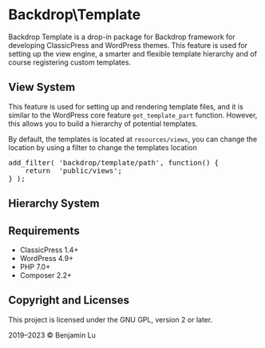 # Backdrop\Template
Backdrop Template is a drop-in package for Backdrop framework for developing ClassicPress and WordPress themes. This feature is used for setting up the view engine, a smarter and flexible template hierarchy and of course registering custom templates.

## View System
This feature is used for setting up and rendering template files, and it is similar to the WordPress core feature `get_template_part` function. However, this allows you to build a hierarchy of potential templates.

By default, the templates is located at `resources/views`, you can change the location by using a filter to change the templates location
<pre>
add_filter( 'backdrop/template/path', function() {
	return  'public/views';
} );
</pre>

## Hierarchy System


## Requirements
* ClassicPress 1.4+
* WordPress 4.9+
* PHP 7.0+
* Composer 2.2+

## Copyright and Licenses
This project is licensed under the GNU GPL, version 2 or later.

2019–2023 © Benjamin Lu
